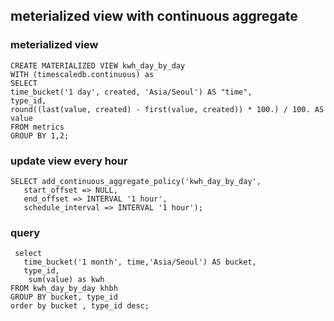 ## meterialized view with continuous aggregate
### meterialized view 
```
CREATE MATERIALIZED VIEW kwh_day_by_day 
WITH (timescaledb.continuous) as
SELECT 
time_bucket('1 day', created, 'Asia/Seoul') AS "time",
type_id,
round((last(value, created) - first(value, created)) * 100.) / 100. AS value
FROM metrics
GROUP BY 1,2;
```

### update view every hour
```
SELECT add_continuous_aggregate_policy('kwh_day_by_day',
   start_offset => NULL,
   end_offset => INTERVAL '1 hour',
   schedule_interval => INTERVAL '1 hour');
```
### query
```
 select
   time_bucket('1 month', time,'Asia/Seoul') AS bucket, 
   type_id,
	sum(value) as kwh 
FROM kwh_day_by_day khbh  
GROUP BY bucket, type_id 
order by bucket , type_id desc;
```


